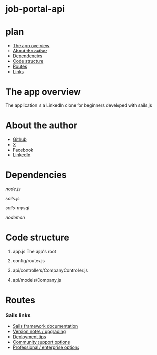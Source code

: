 # job-portal-api

# plan

- <a href="#the-app-overview" > The app overview <a/>
- <a href="#about-the-author" > About the author <a/>
- <a href="#dependencies" > Dependencies <a/>
- <a href="#code-structure" > Code structure <a/>
- <a href="#routes" > Routes <a/>
- <a href="#links" > Links <a/>

# The app overview
The application is a LinkedIn clone for beginners developed with sails.js

# About the author 
+ [Github](https://github.com/Dr-Lab1) 
+ [X](https://x.com/@JoBahati) 
+ [Facebook](https://facebook.com/jonathan.kukwabantu.7)
+ [LinkedIn](https://www.linkedin.com/in/jonathan-kukwabantu-798238288/)

# Dependencies
*node.js*

*sails.js*

*sails-mysql*

*nodemon*

# Code structure 
1. app.js
    The app's root

2. config/routes.js

3. api/controllers/CompanyController.js

4. api/models/Company.js 

# Routes 

### Sails links

+ [Sails framework documentation](https://sailsjs.com/get-started)
+ [Version notes / upgrading](https://sailsjs.com/documentation/upgrading)
+ [Deployment tips](https://sailsjs.com/documentation/concepts/deployment)
+ [Community support options](https://sailsjs.com/support)
+ [Professional / enterprise options](https://sailsjs.com/enterprise)
